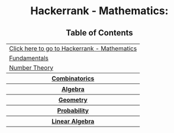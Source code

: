<h1 align="center">Hackerrank - Mathematics:</h1>
<h2 align="center">Table of Contents</h2>
<Center><table style="width:200%">
   <tr>
    <td><a align="center" href="https://www.hackerrank.com/domains/mathematics">Click here to go to Hackerrank - Mathematics</a></t>
  </tr>
  <tr>
    <td><a align="center" href="/Fundamentals">Fundamentals</a></t>
  </tr>
   <tr>
    <td><a align="center" href="https://www.hackerrank.com/challenges/equal-stacks">Number Theory </a></th>
  </tr>
  <tr>
    <th><a align="center" href="https://www.hackerrank.com/challenges/equal-stacks">Combinatorics</a></th>
  </tr>
  <tr>
    <th><a align="center" href="https://www.hackerrank.com/challenges/equal-stacks">Algebra</a></th>
  </tr>
  <tr>
    <th><a align="center" href="https://www.hackerrank.com/challenges/equal-stacks">Geometry</a></th>
  </tr>
  <tr>
    <th><a align="center" href="https://www.hackerrank.com/challenges/equal-stacks">Probability</a></th>
  </tr>
  <tr>
    <th><a align="center" href="https://www.hackerrank.com/challenges/equal-stacks">Linear Algebra</a></th>
  </tr>
 
</table>
</Center>
